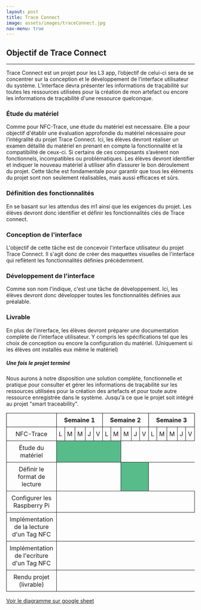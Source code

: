 ```yaml
---
layout: post
title: Trace Connect
image: assets/images/traceConnect.jpg
nav-menu: true
---
```


<h2 id="content">Objectif de Trace Connect</h2>
<hr />
<p> Trace Connect est un projet pour les L3 app, l’objectif de celui-ci sera de se concentrer sur la conception et le développement de l’interface utilisateur du système. L’interface devra présenter les informations de traçabilité sur toutes les ressources utilisées pour la création de mon artefact ou encore les informations de traçabilité d'une ressource quelconque.</p>
<div class="row">
	<div class="6u 12u$(small)">
		<h3>Étude du matériel</h3>
		<p>Comme pour NFC-Trace, une étude du matériel est necessaire. Elle a pour objectif d'établir une évaluation approfondie du matériel nécessaire pour l’intégralité du projet Trace Connect. Ici, les élèves devront réaliser un examen détaillé du matériel en prenant en compte la fonctionnalité et la compatibilité de ceux-ci. Si certains de ces composants s’avèrent non fonctionnels, incompatibles ou problématiques. Les élèves devront identifier et indiquer le nouveau matériel à utiliser afin d’assurer le bon déroulement du projet. Cette tâche est fondamentale pour garantir que tous les éléments du projet sont non seulement réalisables, mais aussi efficaces et sûrs.
</p>
	</div>
	<div class="6u$ 12u$(small)">
		<h3>Définition des fonctionnalités</h3>
		<p>En se basant sur les attendus des m1 ainsi que les exigences du projet. Les élèves devront donc identifier et définir les fonctionnalités clés de Trace connect.</p>
	</div>


  
<div class="4u 12u$(medium)">
		<h3>Conception de l'interface</h3>
		<p> L'objectif de cette tâche est de concevoir l'interface utilisateur du projet Trace Connect. Il s'agit donc de créer des maquettes visuelles de l'interface qui reflètent les fonctionnalités définies précédemment.</p>
	</div>
	<div class="4u 12u$(medium)">
		<h3>Développement de l'interface</h3>
		<p> Comme son nom l'indique, c'est une tâche de développement. Ici, les élèves devront donc développer toutes les fonctionnalités définies aux préalable.</p>
	</div>
	<div class="4u$ 12u$(medium)">
		<h3>Livrable</h3>
		<p>En plus de l'inrerface, les élèves devront préparer une documentation complète de l'interface utilisateur. Y compris les spécifications tel que les choix de conception ou encore la configuration du matériel. (Uniquement si les élèves ont installés eux même le matériel)</p>
	</div>

 <h5>Une fois le projet terminé</h5>
 <div class="box">
	<p>Nous aurons à notre disposition une solution complète, fonctionnelle et pratique pour consulter et gérer les informations de traçabilité sur les ressources utilisées pour la création des artefacts et pour toute autre ressource enregistrée dans le système. Jusqu'à ce que le projet soit intégré au projet "smart traceability".</p>
</div>



<head>
    <style>
        table {
            border-collapse: collapse;
            width: 100%;
        }
        th,
        td {
            border: 1px solid black;
            padding: 8px;
            text-align: center;
        }
        td.task {
            background-color: #57BB8A;
        }
        td.day {
            padding: 6px;
        }
        td {
            border: 1px solid #1b1b1b;
        }
    </style>
</head>

<body>
    <div class="scroll">
        <table>
            <tr>
                <th></th>
                <th colspan="5" class="week">Semaine 1</th>
                <th colspan="5" class="week">Semaine 2</th>
                <th colspan="5" class="week">Semaine 3</th>
                <th colspan="5" class="week">Semaine 4</th>
                <th colspan="5" class="week">Semaine 5</th>
                <th colspan="5" class="week">Semaine 6</th>
                <th colspan="5" class="week">Semaine 7</th>
                <th colspan="5" class="week">Semaine 8</th>
                <th colspan="5" class="week">Semaine 9</th>
                <!-- Ajoutez d'autres semaines ici -->
            </tr>
            <tr>
                <td>NFC-Trace</td>
                <td class="day">L</td>
                <td class="day">M</td>
                <td class="day">M</td>
                <td class="day">J</td>
                <td class="day">V</td>
                <td class="day">L</td>
                <td class="day">M</td>
                <td class="day">M</td>
                <td class="day">J</td>
                <td class="day">V</td>
                <td class="day">L</td>
                <td class="day">M</td>
                <td class="day">M</td>
                <td class="day">J</td>
                <td class="day">V</td>
                <td class="day">L</td>
                <td class="day">M</td>
                <td class="day">M</td>
                <td class="day">J</td>
                <td class="day">V</td>
                <td class="day">L</td>
                <td class="day">M</td>
                <td class="day">M</td>
                <td class="day">J</td>
                <td class="day">V</td>
                <td class="day">L</td>
                <td class="day">M</td>
                <td class="day">M</td>
                <td class="day">J</td>
                <td class="day">V</td>
                <td class="day">L</td>
                <td class="day">M</td>
                <td class="day">M</td>
                <td class="day">J</td>
                <td class="day">V</td>
                <td class="day">L</td>
                <td class="day">M</td>
                <td class="day">M</td>
                <td class="day">J</td>
                <td class="day">V</td>
                <td class="day">L</td>
                <td class="day">M</td>
                <td class="day">M</td>
                <td class="day">J</td>
                <td class="day">V</td>
            </tr>
            <!-- Ligne pour chaque tâche -->
            <tr>
                <td>Étude du matériel</td>
                <td colspan="7" class="task"></td>
                <td colspan="40"></td>
            </tr>
            <tr>
                <td>Définir le format de lecture</td>
                <td colspan="7"></td>
                <td colspan="3" class="task"></td>
                <td colspan="40"></td>
            </tr>
            <tr>
                <td>Configurer les Raspberry Pi</td>
                <td colspan="15"></td>
                <td colspan="5" class="task"></td>
                <td colspan="40"></td>
            </tr>
            <tr>
                <td>Implémentation de la lecture d'un Tag NFC</td>
                <td colspan="20"></td>
                <td colspan="8" class="task"></td>
                <td colspan="40"></td>
            </tr>
            <tr>
                <td>Implémentation de l'ecriture d'un Tag NFC</td>
                <td colspan="28"></td>
                <td colspan="8" class="task"></td>
                <td colspan="40"></td>
            </tr>
            <tr>
                <td>Rendu projet (livrable)</td>
                <td colspan="40"></td>
                <td colspan="1" class="task"></td>
                <td colspan="40"></td>
            </tr>
        </table>
      <a href="https://docs.google.com/spreadsheets/d/1n8Yd__z0773qt-cNkLsTYXXuelVUgRiy4jZWDAqDDBY/edit#gid=1154370845" target="_blank"><p>Voir le diagramme sur google sheet</p> </a>
    </div>
</body>
